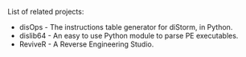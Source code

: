 List of related projects:
  * disOps - The instructions table generator for diStorm, in Python.
  * dislib64 - An easy to use Python module to parse PE executables.
  * ReviveR - A Reverse Engineering Studio.